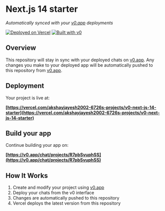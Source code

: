 # Next.js 14 starter

*Automatically synced with your [v0.app](https://v0.app) deployments*

[![Deployed on Vercel](https://img.shields.io/badge/Deployed%20on-Vercel-black?style=for-the-badge&logo=vercel)](https://vercel.com/akshayjayesh2002-6726s-projects/v0-next-js-14-starter)
[![Built with v0](https://img.shields.io/badge/Built%20with-v0.app-black?style=for-the-badge)](https://v0.app/chat/projects/R7pbSvuphSS)

## Overview

This repository will stay in sync with your deployed chats on [v0.app](https://v0.app).
Any changes you make to your deployed app will be automatically pushed to this repository from [v0.app](https://v0.app).

## Deployment

Your project is live at:

**[https://vercel.com/akshayjayesh2002-6726s-projects/v0-next-js-14-starter](https://vercel.com/akshayjayesh2002-6726s-projects/v0-next-js-14-starter)**

## Build your app

Continue building your app on:

**[https://v0.app/chat/projects/R7pbSvuphSS](https://v0.app/chat/projects/R7pbSvuphSS)**

## How It Works

1. Create and modify your project using [v0.app](https://v0.app)
2. Deploy your chats from the v0 interface
3. Changes are automatically pushed to this repository
4. Vercel deploys the latest version from this repository